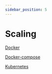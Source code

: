 ```yaml
---
sidebar_position: 5
---
```

# Scaling

[Docker](Docker)

[Docker-compose](Docker-compose)

[Kubernetes](Kubernetes)